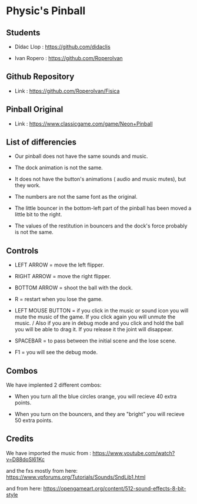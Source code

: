 ﻿# Physic's Pinball


## Students

- Dídac Llop : https://github.com/didaclis

- Ivan Ropero : https://github.com/RoperoIvan


## Github Repository

- Link : https://github.com/RoperoIvan/Fisica


## Pinball Original

- Link : https://www.classicgame.com/game/Neon+Pinball

## List of differencies

- Our pinball does not have the same sounds and music.

- The dock animation is not the same.

- It does not have the button's animations ( audio and music mutes), but they work.

- The numbers are not the same font as the original.

- The little bouncer in the bottom-left part of the pinball has been moved a little bit to the right.

- The values of the restitution in bouncers and the dock's force probably is not the same.


## Controls

- LEFT ARROW = move the left flipper.

- RIGHT ARROW = move the right flipper.

- BOTTOM ARROW = shoot the ball with the dock.

- R = restart when you lose the game.

- LEFT MOUSE BUTTON = if you click in the music or sound icon you will mute the music of the game. If you click again you will unmute the music. / Also if you are in debug mode and you click and hold the ball you will be able to drag it. If you release it the joint will disappear.

- SPACEBAR = to pass between the initial scene and the lose scene.

- F1 = you will see the debug mode.

## Combos

We have implented 2 different combos:

- When you turn all the blue circles orange, you will recieve 40 extra points.

- When you turn on the bouncers, and they are "bright" you will recieve 50 extra points.


## Credits

We have imported the music from : https://www.youtube.com/watch?v=D88doSl61Kc

and the fxs mostly from here: https://www.vpforums.org/Tutorials/Sounds/SndLib1.html 

and from here: https://opengameart.org/content/512-sound-effects-8-bit-style
